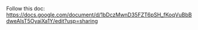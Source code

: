 Follow this doc:
https://docs.google.com/document/d/1bDczMwnD35FZT6pSH_fKoqVuBbBdweAlsT5OyaiXa1Y/edit?usp=sharing
